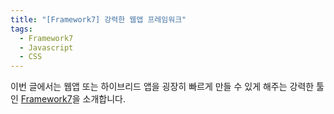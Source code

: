 ```yaml
---
title: "[Framework7] 강력한 웹앱 프레임워크"
tags:
  - Framework7
  - Javascript
  - CSS
---
```


이번 글에서는 웹앱 또는 하이브리드 앱을 굉장히 빠르게 만들 수 있게 해주는 강력한 툴인 [Framework7](https://framework7.io/)을 소개합니다.
